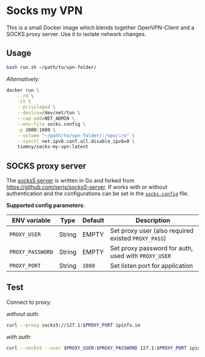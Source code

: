 # Socks my VPN

This is a small Docker image which blends together OpenVPN-Client and a SOCKS proxy server. Use it to isolate network changes.

## Usage

```bash
bash run.sh ~/path/to/vpn-folder/
```
_Alternatively:_

```bash
docker run \
    --rm \
    -it \
    --privileged \
    --device=/dev/net/tun \
    --cap-add=NET_ADMIN \
    --env-file socks.config \
    -p 1080:1080 \
    --volume "~/path/to/vpn-folder/:/vpn/:ro" \
    --sysctl net.ipv6.conf.all.disable_ipv6=0 \
    tiomny/socks-my-vpn:latest
```


## SOCKS proxy server

The [socks5 server](server.go) is written in Go and forked from https://github.com/serjs/socks5-server.
If works with or without authentication and the configurations can be set in the 
[`socks.config`](socks.config) file.

**Supported config parameters**:

|ENV variable			|Type	|Default|Description|
|-----------------------|-------|-------|-----------|
|`PROXY_USER`			|String	|EMPTY	|Set proxy user (also required existed `PROXY_PASS`)|
|`PROXY_PASSWORD`		|String	|EMPTY	|Set proxy password for auth, used with `PROXY_USER`|
|`PROXY_PORT`			|String	|`1080`	|Set listen port for application|


## Test

Connect to proxy:

_without auth_:
```bash
curl --proxy socks5://127.1:$PROXY_PORT ipinfo.io
```

_with auth_:
```bash
curl --socks5 --user $PROXY_USER:$PROXY_PASSWORD 127.1:$PROXY_PORT ipinfo.io
```
